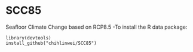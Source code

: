 # SCC85
Seafloor Climate Change based on RCP8.5
-To install the R data package:
```
library(devtools)
install_github("chihlinwei/SCC85")
```
